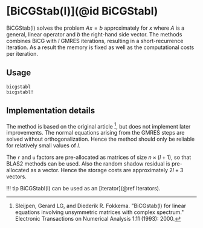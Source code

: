 # [BiCGStab(l)](@id BiCGStabl)

BiCGStab(l) solves the problem $Ax = b$ approximately for $x$ where $A$ is a general, linear operator and $b$ the right-hand side vector. The methods combines BiCG with $l$ GMRES iterations, resulting in a short-recurrence iteration. As a result the memory is fixed as well as the computational costs per iteration.

## Usage

```@docs
bicgstabl
bicgstabl!
```

## Implementation details

The method is based on the original article [^Sleijpen1993], but does not implement later improvements. The normal equations arising from the GMRES steps are solved without orthogonalization. Hence the method should only be reliable for relatively small values of $l$.

The `r` and `u` factors are pre-allocated as matrices of size $n \times (l + 1)$, so that BLAS2 methods can be used. Also the random shadow residual is pre-allocated as a vector. Hence the storage costs are approximately $2l + 3$ vectors.

!!! tip
    BiCGStabl(l) can be used as an [iterator](@ref Iterators).

[^Sleijpen1993]: 

    Sleijpen, Gerard LG, and Diederik R. Fokkema. "BiCGstab(l) for 
    linear equations involving unsymmetric matrices with complex spectrum." 
    Electronic Transactions on Numerical Analysis 1.11 (1993): 2000.